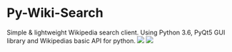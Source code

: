 # Py-Wiki-Search
Simple &amp; lightweight Wikipedia search client. Using Python 3.6, PyQt5 GUI library and Wikipedias basic API for python.
<img src="/img/scr1.png"></img>
<img src="/img/scr2.png"></img>

